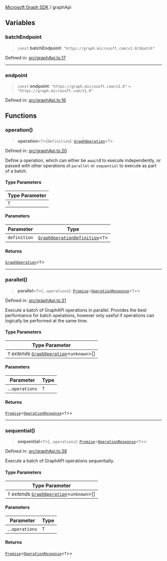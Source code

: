 [Microsoft Graph SDK](README.md) / graphApi

## Variables

### batchEndpoint

> `const` **batchEndpoint**: `"https://graph.microsoft.com/v1.0/$batch"`

Defined in: [src/graphApi.ts:17](https://github.com/Future-Secure-AI/microsoft-graph/blob/main/src/graphApi.ts#L17)

***

### endpoint

> `const` **endpoint**: `"https://graph.microsoft.com/v1.0"` = `"https://graph.microsoft.com/v1.0"`

Defined in: [src/graphApi.ts:16](https://github.com/Future-Secure-AI/microsoft-graph/blob/main/src/graphApi.ts#L16)

## Functions

### operation()

> **operation**\<`T`\>(`definition`): [`GraphOperation`](GraphOperation.md#graphoperation)\<`T`\>

Defined in: [src/graphApi.ts:20](https://github.com/Future-Secure-AI/microsoft-graph/blob/main/src/graphApi.ts#L20)

Define a operation, which can either be `await`d to execute independently, or passed with other operations ot `parallel` or `sequential` to execute as part of a batch.

#### Type Parameters

| Type Parameter |
| ------ |
| `T` |

#### Parameters

| Parameter | Type |
| ------ | ------ |
| `definition` | [`GraphOperationDefinition`](GraphOperation.md#graphoperationdefinition)\<`T`\> |

#### Returns

[`GraphOperation`](GraphOperation.md#graphoperation)\<`T`\>

***

### parallel()

> **parallel**\<`T`\>(...`operations`): [`Promise`](https://developer.mozilla.org/docs/Web/JavaScript/Reference/Global_Objects/Promise)\<[`OperationResponse`](models/OperationResponse.md#operationresponse)\<`T`\>\>

Defined in: [src/graphApi.ts:31](https://github.com/Future-Secure-AI/microsoft-graph/blob/main/src/graphApi.ts#L31)

Execute a batch of GraphAPI operations in parallel. Provides the best performance for batch operations, however only useful if operations can logically be performed at the same time.

#### Type Parameters

| Type Parameter |
| ------ |
| `T` *extends* [`GraphOperation`](GraphOperation.md#graphoperation)\<`unknown`\>[] |

#### Parameters

| Parameter | Type |
| ------ | ------ |
| ...`operations` | `T` |

#### Returns

[`Promise`](https://developer.mozilla.org/docs/Web/JavaScript/Reference/Global_Objects/Promise)\<[`OperationResponse`](models/OperationResponse.md#operationresponse)\<`T`\>\>

***

### sequential()

> **sequential**\<`T`\>(...`operations`): [`Promise`](https://developer.mozilla.org/docs/Web/JavaScript/Reference/Global_Objects/Promise)\<[`OperationResponse`](models/OperationResponse.md#operationresponse)\<`T`\>\>

Defined in: [src/graphApi.ts:38](https://github.com/Future-Secure-AI/microsoft-graph/blob/main/src/graphApi.ts#L38)

Execute a batch of GraphAPI operations sequentially.

#### Type Parameters

| Type Parameter |
| ------ |
| `T` *extends* [`GraphOperation`](GraphOperation.md#graphoperation)\<`unknown`\>[] |

#### Parameters

| Parameter | Type |
| ------ | ------ |
| ...`operations` | `T` |

#### Returns

[`Promise`](https://developer.mozilla.org/docs/Web/JavaScript/Reference/Global_Objects/Promise)\<[`OperationResponse`](models/OperationResponse.md#operationresponse)\<`T`\>\>
